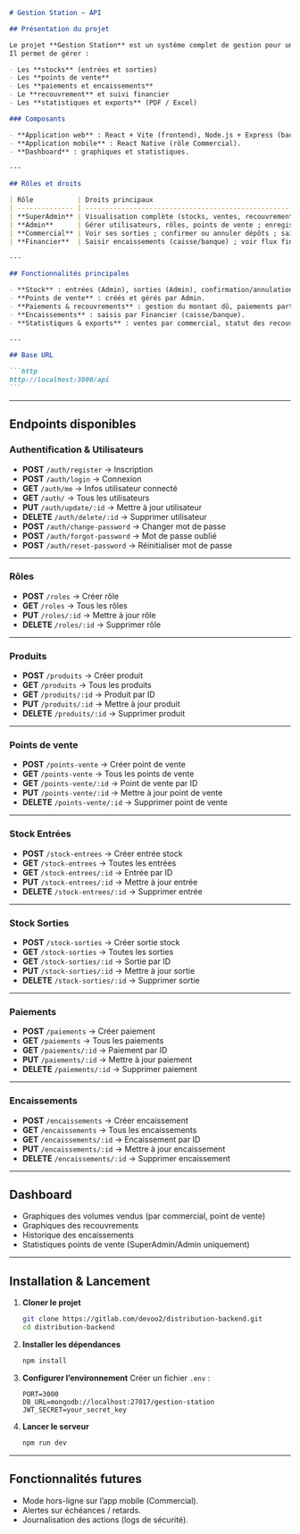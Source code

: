 ````markdown
# Gestion Station – API

## Présentation du projet

Le projet **Gestion Station** est un système complet de gestion pour une société de distribution.  
Il permet de gérer :

- Les **stocks** (entrées et sorties)
- Les **points de vente**
- Les **paiements et encaissements**
- Le **recouvrement** et suivi financier
- Les **statistiques et exports** (PDF / Excel)

### Composants

- **Application web** : React + Vite (frontend), Node.js + Express (backend).
- **Application mobile** : React Native (rôle Commercial).
- **Dashboard** : graphiques et statistiques.

---

## Rôles et droits

| Rôle           | Droits principaux                                                                                          |
| -------------- | ---------------------------------------------------------------------------------------------------------- |
| **SuperAdmin** | Visualisation complète (stocks, ventes, recouvrements, encaissements, statistiques). Aucun droit d’action. |
| **Admin**      | Gérer utilisateurs, rôles, points de vente ; enregistrer entrées/sorties ; voir statistiques et exports.   |
| **Commercial** | Voir ses sorties ; confirmer ou annuler dépôts ; saisir paiements reçus ; suivre recouvrements.            |
| **Financier**  | Saisir encaissements (caisse/banque) ; voir flux financiers ; consulter sorties et recouvrements.          |

---

## Fonctionnalités principales

- **Stock** : entrées (Admin), sorties (Admin), confirmation/annulation (Commercial).
- **Points de vente** : créés et gérés par Admin.
- **Paiements & recouvrements** : gestion du montant dû, paiements partiels, soldes automatiques, clôture à 100%.
- **Encaissements** : saisis par Financier (caisse/banque).
- **Statistiques & exports** : ventes par commercial, statut des recouvrements, fréquence des commandes par point de vente, délai écoulement stock.

---

## Base URL

```http
http://localhost:3000/api
```
````

---

## Endpoints disponibles

### Authentification & Utilisateurs

- **POST** `/auth/register` → Inscription
- **POST** `/auth/login` → Connexion
- **GET** `/auth/me` → Infos utilisateur connecté
- **GET** `/auth/` → Tous les utilisateurs
- **PUT** `/auth/update/:id` → Mettre à jour utilisateur
- **DELETE** `/auth/delete/:id` → Supprimer utilisateur
- **POST** `/auth/change-password` → Changer mot de passe
- **POST** `/auth/forgot-password` → Mot de passe oublié
- **POST** `/auth/reset-password` → Réinitialiser mot de passe

---

### Rôles

- **POST** `/roles` → Créer rôle
- **GET** `/roles` → Tous les rôles
- **PUT** `/roles/:id` → Mettre à jour rôle
- **DELETE** `/roles/:id` → Supprimer rôle

---

### Produits

- **POST** `/produits` → Créer produit
- **GET** `/produits` → Tous les produits
- **GET** `/produits/:id` → Produit par ID
- **PUT** `/produits/:id` → Mettre à jour produit
- **DELETE** `/produits/:id` → Supprimer produit

---

### Points de vente

- **POST** `/points-vente` → Créer point de vente
- **GET** `/points-vente` → Tous les points de vente
- **GET** `/points-vente/:id` → Point de vente par ID
- **PUT** `/points-vente/:id` → Mettre à jour point de vente
- **DELETE** `/points-vente/:id` → Supprimer point de vente

---

### Stock Entrées

- **POST** `/stock-entrees` → Créer entrée stock
- **GET** `/stock-entrees` → Toutes les entrées
- **GET** `/stock-entrees/:id` → Entrée par ID
- **PUT** `/stock-entrees/:id` → Mettre à jour entrée
- **DELETE** `/stock-entrees/:id` → Supprimer entrée

---

### Stock Sorties

- **POST** `/stock-sorties` → Créer sortie stock
- **GET** `/stock-sorties` → Toutes les sorties
- **GET** `/stock-sorties/:id` → Sortie par ID
- **PUT** `/stock-sorties/:id` → Mettre à jour sortie
- **DELETE** `/stock-sorties/:id` → Supprimer sortie

---

### Paiements

- **POST** `/paiements` → Créer paiement
- **GET** `/paiements` → Tous les paiements
- **GET** `/paiements/:id` → Paiement par ID
- **PUT** `/paiements/:id` → Mettre à jour paiement
- **DELETE** `/paiements/:id` → Supprimer paiement

---

### Encaissements

- **POST** `/encaissements` → Créer encaissement
- **GET** `/encaissements` → Tous les encaissements
- **GET** `/encaissements/:id` → Encaissement par ID
- **PUT** `/encaissements/:id` → Mettre à jour encaissement
- **DELETE** `/encaissements/:id` → Supprimer encaissement

---

## Dashboard

- Graphiques des volumes vendus (par commercial, point de vente)
- Graphiques des recouvrements
- Historique des encaissements
- Statistiques points de vente (SuperAdmin/Admin uniquement)

---

## Installation & Lancement

1. **Cloner le projet**

   ```bash
   git clone https://gitlab.com/devoo2/distribution-backend.git
   cd distribution-backend
   ```

2. **Installer les dépendances**

   ```bash
   npm install
   ```

3. **Configurer l’environnement**
   Créer un fichier `.env` :

   ```env
   PORT=3000
   DB_URL=mongodb://localhost:27017/gestion-station
   JWT_SECRET=your_secret_key
   ```

4. **Lancer le serveur**

   ```bash
   npm run dev
   ```

---

## Fonctionnalités futures

- Mode hors-ligne sur l’app mobile (Commercial).
- Alertes sur échéances / retards.
- Journalisation des actions (logs de sécurité).
